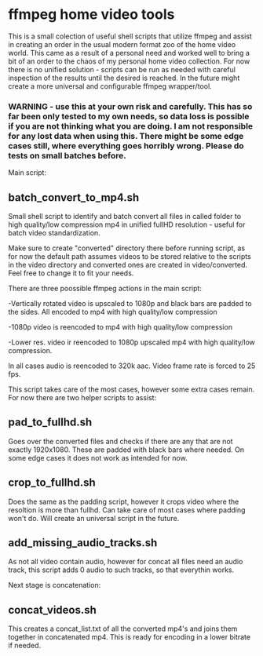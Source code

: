 # ffmpeg home video tools

This is a small colection of useful shell scripts that utilize ffmpeg and assist in creating an order in the usual modern format zoo of the home video world. This came as a result of a personal need and worked well to bring a bit of an order to the chaos of my personal home video collection. For now there is no unified solution - scripts can be run as needed with careful inspection of the results until the desired is reached. In the future might create a more universal and configurable ffmpeg wrapper/tool.

### WARNING - use this at your own risk and carefully. This has so far been only tested to my own needs, so data loss is possible if you are not thinking what you are doing. I am not responsible for any lost data when using this. There might be some edge cases still, where everything goes horribly wrong. Please do tests on small batches before.
Main script:
## batch_convert_to_mp4.sh
Small shell script to identify and batch convert all files in called folder to high quality/low compression mp4 in unified fullHD resolution - useful for batch video standardization.

Make sure to create "converted" directory there before running script, as for now the default path assumes videos to be stored relative to the scripts in the video directory and converted ones are created in video/converted. Feel free to change it to fit your needs.

There are three poossible ffmpeg actions in the main script:

-Vertically rotated video is upscaled to 1080p and black bars are padded to the sides. All encoded to mp4 with high quality/low compression

-1080p video is reencoded to mp4 with high quality/low compression

-Lower res. video ir reencoded to 1080p upscaled mp4 with high quality/low compression.

In all cases audio is reencoded to 320k aac. Video frame rate is forced to 25 fps.

This script takes care of the most cases, however some extra cases remain. For now there are two helper scripts to assist:

## pad_to_fullhd.sh
Goes over the converted files and checks if there are any that are not exactly 1920x1080. These are padded with black bars where needed. On some edge cases it does not work as intended for now.

## crop_to_fullhd.sh
Does the same as the padding script, however it crops video where the resoltion is more than fullhd. Can take care of most cases where padding won't do. Will create an universal script in the future.

## add_missing_audio_tracks.sh
As not all video contain audio, however for concat all files need an audio track, this script adds 0 audio to such tracks, so that everythin works.

Next stage is concatenation:
## concat_videos.sh
This creates a concat_list.txt of all the converted mp4's and joins them together in concatenated mp4. This is ready for encoding in a lower bitrate if needed.
